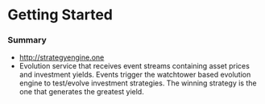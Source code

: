 # Getting Started

### Summary
* http://strategyengine.one
* Evolution service that receives event streams containing asset prices and investment yields.   Events trigger the watchtower based evolution engine to test/evolve investment strategies.  The winning strategy is the one that generates the greatest yield.


